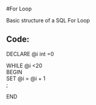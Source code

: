
#For Loop

Basic structure of a SQL For Loop

## Code:

DECLARE @i int =0

WHILE @i <20  
BEGIN  
	SET @i = @i + 1  
	<Do something>;  

END
